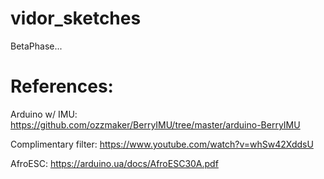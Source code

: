 # vidor_sketches

BetaPhase...





# References:

Arduino w/ IMU:
https://github.com/ozzmaker/BerryIMU/tree/master/arduino-BerryIMU

Complimentary filter:
https://www.youtube.com/watch?v=whSw42XddsU

AfroESC:
https://arduino.ua/docs/AfroESC30A.pdf
